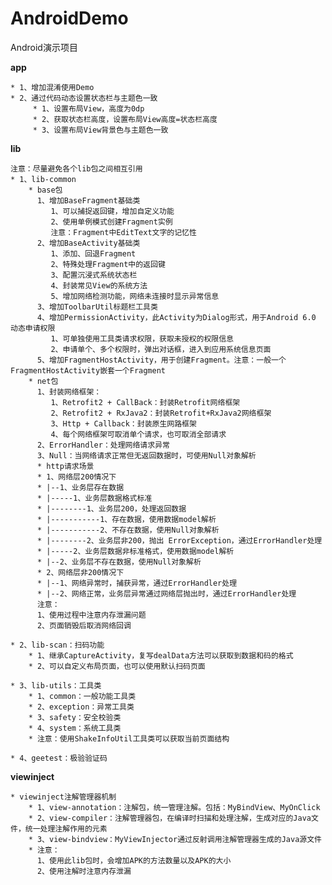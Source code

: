 # AndroidDemo

Android演示项目

**app**

    * 1、增加混淆使用Demo
    * 2、通过代码动态设置状态栏与主题色一致
         * 1、设置布局View，高度为0dp
         * 2、获取状态栏高度，设置布局View高度=状态栏高度
         * 3、设置布局View背景色与主题色一致

**lib**

    注意：尽量避免各个lib包之间相互引用
	* 1、lib-common
	    * base包
          1、增加BaseFragment基础类
             1、可以捕捉返回键，增加自定义功能
             2、使用单例模式创建Fragment实例
             注意：Fragment中EditText文字的记忆性
          2、增加BaseActivity基础类
             1、添加、回退Fragment
             2、特殊处理Fragment中的返回键
             3、配置沉浸式系统状态栏
             4、封装常见View的系统方法
             5、增加网络检测功能，网络未连接时显示异常信息
          3、增加ToolbarUtil标题栏工具类
          4、增加PermissionActivity，此Activity为Dialog形式，用于Android 6.0 动态申请权限
             1、可单独使用工具类请求权限，获取未授权的权限信息
             2、申请单个、多个权限时，弹出对话框，进入到应用系统信息页面
          5、增加FragmentHostActivity，用于创建Fragment。注意：一般一个FragmentHostActivity嵌套一个Fragment
        * net包
	      1、封装网络框架：
	         1、Retrofit2 + CallBack：封装Retrofit网络框架
	         2、Retrofit2 + RxJava2：封装Retrofit+RxJava2网络框架
	         3、Http + Callback：封装原生网路框架
	         4、每个网络框架可取消单个请求，也可取消全部请求
	      2、ErrorHandler：处理网络请求异常
          3、Null：当网络请求正常但无返回数据时，可使用Null对象解析
          * http请求场景
          * 1、网络层200情况下
          * |--1、业务层存在数据
          * |-----1、业务层数据格式标准
          * |--------1、业务层200，处理返回数据
          * |-----------1、存在数据，使用数据model解析
          * |-----------2、不存在数据，使用Null对象解析
          * |--------2、业务层非200，抛出 ErrorException，通过ErrorHandler处理
          * |-----2、业务层数据非标准格式，使用数据model解析
          * |--2、业务层不存在数据，使用Null对象解析
          * 2、网络层非200情况下
          * |--1、网络异常时，捕获异常，通过ErrorHandler处理
          * |--2、网络正常，业务层异常通过网络层抛出时，通过ErrorHandler处理
          注意：
          1、使用过程中注意内存泄漏问题
          2、页面销毁后取消网络回调

    * 2、lib-scan：扫码功能
        * 1、继承CaptureActivity，复写dealData方法可以获取到数据和码的格式
        * 2、可以自定义布局页面，也可以使用默认扫码页面

    * 3、lib-utils：工具类
        * 1、common：一般功能工具类
        * 2、exception：异常工具类
        * 3、safety：安全校验类
        * 4、system：系统工具类
        * 注意：使用ShakeInfoUtil工具类可以获取当前页面结构

    * 4、geetest：极验验证码

**viewinject**

    * viewinject注解管理器机制
        * 1、view-annotation：注解包，统一管理注解。包括：MyBindView、MyOnClick
        * 2、view-compiler：注解管理器包，在编译时扫描和处理注解，生成对应的Java文件，统一处理注解作用的元素
        * 3、view-bindview：MyViewInjector通过反射调用注解管理器生成的Java源文件
        * 注意：
          1、使用此lib包时，会增加APK的方法数量以及APK的大小
          2、使用注解时注意内存泄漏